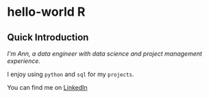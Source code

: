 # hello-world R

## Quick Introduction

*I'm Ann, a data engineer with data science and project management experience.*


I enjoy using `python` and `sql` for my `projects`.

You can find me on [LinkedIn](https://linkedin.com)
